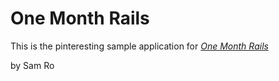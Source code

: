 # One Month Rails

This is the pinteresting sample application for
[*One Month Rails*](http://onemonthrails.com)

by Sam Ro